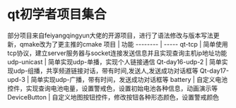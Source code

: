 # qt初学者项目集合

部分项目来自feiyangqingyun大佬的开源项目，进行了语法修改与版本写法更新，qmake改为了更主推的cmake
项目     | 功能
-------- | -----
qt-tcp  | 简单使用tcp协议，建立server服务器与socket连接发送信息并且实现查询主机ip地址功能 
udp-unicast  | 简单实现udp-单播，实现个人链接通信
Qt-day16-udp-2  | 简单实现udp-组播，共享频道链接对话，带有时间,发送人,发送成功对话框等
Qt-day17-upd-3 | 简单实现udp-广播，带有时间，发送成功对话框等
battery | 自定义电池控件，实现查询电池电量，设置警戒色，设置初始电池各种信息，动画演示等
DeviceButton | 自定义地图按钮控件，修改按钮各种形态颜色，设置警戒颜色

